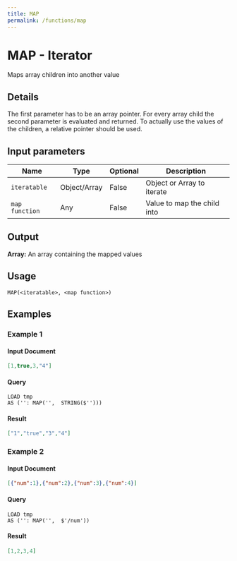 ```yaml
---
title: MAP
permalink: /functions/map
---
```


# MAP - Iterator

Maps array children into another value

## Details

The first parameter has to be an array pointer. For every array child the second parameter is evaluated and returned. To actually use the values of the children, a relative pointer should be used.

## Input parameters

| Name | Type | Optional | Description |
| --- | --- | --- | --- |
| `iteratable` | Object/Array | False | Object or Array to iterate |
| `map function` | Any | False | Value to map the child into |

## Output

**Array:** An array containing the mapped values

## Usage

```joda
MAP(<iteratable>, <map function>)
```

## Examples

### Example 1

#### Input Document
```json
[1,true,3,"4"]
```


#### Query
```joda
LOAD tmp
AS ('': MAP('',  STRING($'')))
```
#### Result
```json
["1","true","3","4"]
```


### Example 2

#### Input Document
```json
[{"num":1},{"num":2},{"num":3},{"num":4}]
```


#### Query
```joda
LOAD tmp
AS ('': MAP('',  $'/num'))
```
#### Result
```json
[1,2,3,4]
```



